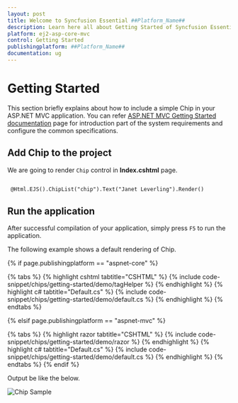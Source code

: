 ```yaml
---
layout: post
title: Welcome to Syncfusion Essential ##Platform_Name##
description: Learn here all about Getting Started of Syncfusion Essential ##Platform_Name## widgets based on HTML5 and jQuery.
platform: ej2-asp-core-mvc
control: Getting Started
publishingplatform: ##Platform_Name##
documentation: ug
---
```


# Getting Started

This section briefly explains about how to include a simple Chip in your ASP.NET MVC application. You can refer [ASP.NET MVC Getting Started documentation](../getting-started) page for introduction part of the system requirements and configure the common specifications.

## Add Chip to the project

We are going to render `Chip` control in **Index.cshtml** page.

```html

 @Html.EJS().ChipList("chip").Text("Janet Leverling").Render()

```

## Run the application

 After successful compilation of your application, simply press `F5` to run the application.

 The following example shows a default rendering of Chip.

{% if page.publishingplatform == "aspnet-core" %}

{% tabs %}
{% highlight cshtml tabtitle="CSHTML" %}
{% include code-snippet/chips/getting-started/demo/tagHelper %}
{% endhighlight %}
{% highlight c# tabtitle="Default.cs" %}
{% include code-snippet/chips/getting-started/demo/default.cs %}
{% endhighlight %}
{% endtabs %}

{% elsif page.publishingplatform == "aspnet-mvc" %}

{% tabs %}
{% highlight razor tabtitle="CSHTML" %}
{% include code-snippet/chips/getting-started/demo/razor %}
{% endhighlight %}
{% highlight c# tabtitle="Default.cs" %}
{% include code-snippet/chips/getting-started/demo/default.cs %}
{% endhighlight %}
{% endtabs %}
{% endif %}



Output be like the below.

![Chip Sample](./images/chip.png)
